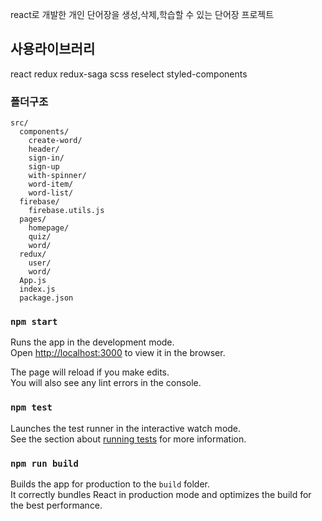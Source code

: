 react로 개발한 
개인 단어장을 생성,삭제,학습할 수 있는 단어장 프로젝트

## 사용라이브러리
react
redux
redux-saga
scss
reselect
styled-components

### 폴더구조

```
src/
  components/
    create-word/
    header/
    sign-in/
    sign-up
    with-spinner/
    word-item/
    word-list/
  firebase/
    firebase.utils.js
  pages/
    homepage/
    quiz/
    word/
  redux/
    user/
    word/
  App.js
  index.js  
  package.json

```

### `npm start`

Runs the app in the development mode.<br />
Open [http://localhost:3000](http://localhost:3000) to view it in the browser.

The page will reload if you make edits.<br />
You will also see any lint errors in the console.

### `npm test`

Launches the test runner in the interactive watch mode.<br />
See the section about [running tests](https://facebook.github.io/create-react-app/docs/running-tests) for more information.

### `npm run build`

Builds the app for production to the `build` folder.<br />
It correctly bundles React in production mode and optimizes the build for the best performance.




